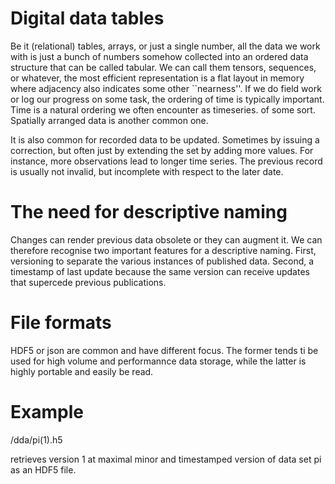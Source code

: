 Digital data tables
===================
Be it (relational) tables, arrays, or just a single number, all the data we work with is just a bunch of numbers somehow collected into an ordered data structure that can be called tabular.
We can call them tensors, sequences, or whatever, the most efficient representation is a flat layout in memory where adjacency also indicates some other ``nearness''.
If we do field work or log our progress on some task, the ordering of time is typically important.
Time is a natural ordering we often encounter as timeseries. of some sort.
Spatially arranged data is another common one.

It is also common for recorded data to be updated.
Sometimes by issuing a correction, but often just by extending the set by adding more values.
For instance, more observations lead to longer time series.
The previous record is usually not invalid, but incomplete with respect to the later date.


The need for descriptive naming
===============================
Changes can render previous data obsolete or they can augment it.
We can therefore recognise two important features for a descriptive naming.
First, versioning to separate the various instances of published data.
Second, a timestamp of last update because the same version can receive updates that supercede previous publications.


File formats
============
HDF5 or json are common and have different focus.
The former tends ti be used for high volume and performannce data storage, while the latter is highly portable and easily be read.


Example
=======

/dda/pi(1).h5

retrieves version 1 at maximal minor and timestamped version of data set pi as an HDF5 file. 
